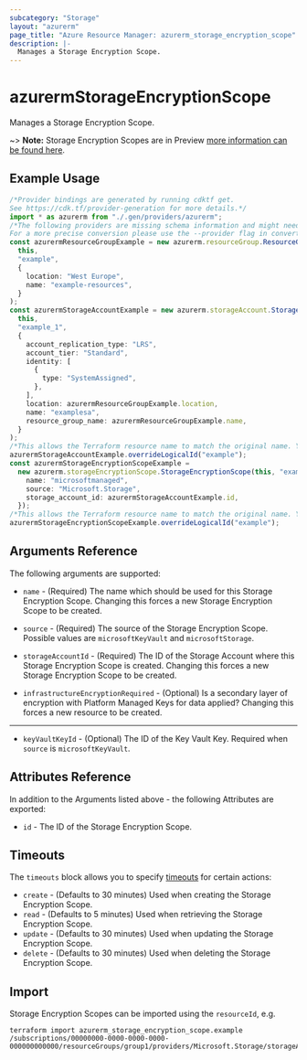 ```yaml
---
subcategory: "Storage"
layout: "azurerm"
page_title: "Azure Resource Manager: azurerm_storage_encryption_scope"
description: |-
  Manages a Storage Encryption Scope.
---
```


# azurermStorageEncryptionScope

Manages a Storage Encryption Scope.

\~> **Note:** Storage Encryption Scopes are in Preview [more information can be found here](https://docs.microsoft.com/azure/storage/blobs/encryption-scope-manage).

## Example Usage

```typescript
/*Provider bindings are generated by running cdktf get.
See https://cdk.tf/provider-generation for more details.*/
import * as azurerm from "./.gen/providers/azurerm";
/*The following providers are missing schema information and might need manual adjustments to synthesize correctly: azurerm.
For a more precise conversion please use the --provider flag in convert.*/
const azurermResourceGroupExample = new azurerm.resourceGroup.ResourceGroup(
  this,
  "example",
  {
    location: "West Europe",
    name: "example-resources",
  }
);
const azurermStorageAccountExample = new azurerm.storageAccount.StorageAccount(
  this,
  "example_1",
  {
    account_replication_type: "LRS",
    account_tier: "Standard",
    identity: [
      {
        type: "SystemAssigned",
      },
    ],
    location: azurermResourceGroupExample.location,
    name: "examplesa",
    resource_group_name: azurermResourceGroupExample.name,
  }
);
/*This allows the Terraform resource name to match the original name. You can remove the call if you don't need them to match.*/
azurermStorageAccountExample.overrideLogicalId("example");
const azurermStorageEncryptionScopeExample =
  new azurerm.storageEncryptionScope.StorageEncryptionScope(this, "example_2", {
    name: "microsoftmanaged",
    source: "Microsoft.Storage",
    storage_account_id: azurermStorageAccountExample.id,
  });
/*This allows the Terraform resource name to match the original name. You can remove the call if you don't need them to match.*/
azurermStorageEncryptionScopeExample.overrideLogicalId("example");

```

## Arguments Reference

The following arguments are supported:

*   `name` - (Required) The name which should be used for this Storage Encryption Scope. Changing this forces a new Storage Encryption Scope to be created.

*   `source` - (Required) The source of the Storage Encryption Scope. Possible values are `microsoftKeyVault` and `microsoftStorage`.

*   `storageAccountId` - (Required) The ID of the Storage Account where this Storage Encryption Scope is created. Changing this forces a new Storage Encryption Scope to be created.

*   `infrastructureEncryptionRequired` - (Optional) Is a secondary layer of encryption with Platform Managed Keys for data applied? Changing this forces a new resource to be created.

***

* `keyVaultKeyId` - (Optional) The ID of the Key Vault Key. Required when `source` is `microsoftKeyVault`.

## Attributes Reference

In addition to the Arguments listed above - the following Attributes are exported:

* `id` - The ID of the Storage Encryption Scope.

## Timeouts

The `timeouts` block allows you to specify [timeouts](https://www.terraform.io/language/resources/syntax#operation-timeouts) for certain actions:

* `create` - (Defaults to 30 minutes) Used when creating the Storage Encryption Scope.
* `read` - (Defaults to 5 minutes) Used when retrieving the Storage Encryption Scope.
* `update` - (Defaults to 30 minutes) Used when updating the Storage Encryption Scope.
* `delete` - (Defaults to 30 minutes) Used when deleting the Storage Encryption Scope.

## Import

Storage Encryption Scopes can be imported using the `resourceId`, e.g.

```console
terraform import azurerm_storage_encryption_scope.example /subscriptions/00000000-0000-0000-0000-000000000000/resourceGroups/group1/providers/Microsoft.Storage/storageAccounts/account1/encryptionScopes/scope1
```

